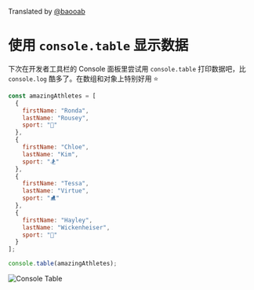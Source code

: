 Translated by [@baooab](https://github.com/baooab)

# 使用 `console.table` 显示数据 

下次在开发者工具栏的 Console 面板里尝试用 `console.table` 打印数据吧，比 `console.log` 酷多了。在数组和对象上特别好用 ⭐️

```javascript
const amazingAthletes = [
  {
    firstName: "Ronda",
    lastName: "Rousey",
    sport: "🥊"
  },
  {
    firstName: "Chloe",
    lastName: "Kim",
    sport: "🏂"
  },
  {
    firstName: "Tessa",
    lastName: "Virtue",
    sport: "⛸"
  },
  {
    firstName: "Hayley",
    lastName: "Wickenheiser",
    sport: "🏒"
  }
];

console.table(amazingAthletes);
```

![Console Table](/images/2-console-table.png)
